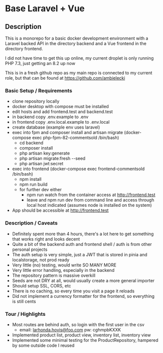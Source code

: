# Base Laravel + Vue

## Description
This is a monorepo for a basic docker development environment with a Laravel backed API
in the directory backend and a Vue frontend in the directory frontend.

I did not have time to get this up online, my current droplet is only running PHP 7.3, just getting an 8.2 up now

This is in a fresh github repo as my main repo is connected to my current role, but that can be found at
https://github.com/ambielecki

### Basic Setup / Requirements

* clone repository locally
* docker desktop with compose must be installed
* edit hosts and add frontend.test and backend.test
* in backend copy .env.example to .env
* in frontend copy .env.local.example to .env.local
* create database (example env uses laravel)
* exec into fpm and composer install and artisan migrate (docker-compose exec php-fpm-82-commentsold /bin/bash)
    * cd backend
    * composer install
    * php artisan key:generate
    * php artisan migrate:fresh --seed
    * php artisan jwt:secret
* exec into frontend (docker-compose exec frontend-commentsold /bin/bash)
  * npm install 
  * npm run build
  * for further dev either
    * npm run watch from the container access at http://frontend.test
    * leave and npm run dev from command line and access through local host indicated (assumes node is installed on the system)
* App should be accessible at http://frontend.test

### Description / Caveats

* Definitely spent more than 4 hours, there's a lot here to get something that works right and looks decent
* Quite a bit of the backend auth and frontend shell / auth is from other personal projects
* The auth setup is very simple, just a JWT that is stored in pinia and localstorage, not prod ready
* Very little (no) testing, would write SO MANY MORE
* Very little error handling, especially in the backend
* The repository pattern is massive overkill
* Seeds are not DRY at all, would usually create a more general importer
* Should setup SSL, CORS, etc
* There is no caching, so every time you visit a page it reloads
* Did not implement a currency formatter for the frontend, so everything is still cents

### Tour / Highlights

* Most routes are behind auth, so login with the first user in the csv
  * email: larhonda.hovis@foo.com pw: cghmpbKXXK
* Implemented product list, product view, inventory list, inventory view
* Implemented some minimal testing for the ProductRepository, hampered by some outside code I reused

